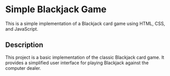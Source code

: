 # Simple Blackjack Game

This is a simple implementation of a Blackjack card game using HTML, CSS, and JavaScript.



## Description

This project is a basic implementation of the classic Blackjack card game. It provides a simplified user interface for playing Blackjack against the computer dealer.





